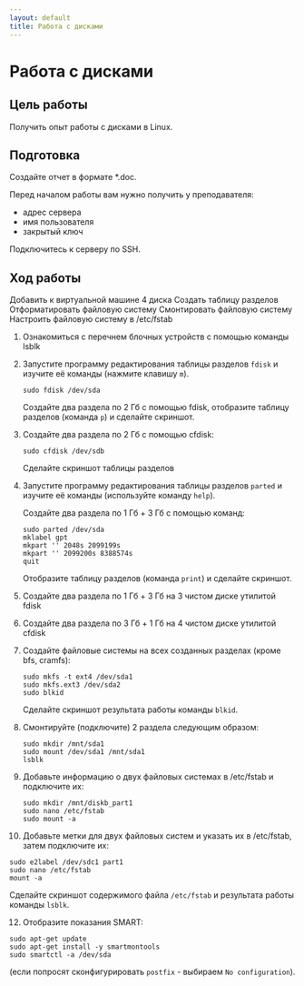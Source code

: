 ```yaml
---
layout: default
title: Работа с дисками
---
```

# Работа с дисками

## Цель работы

Получить опыт работы с дисками в Linux.

## Подготовка

Создайте отчет в формате *.doc.

Перед началом работы вам нужно получить у преподавателя:

* адрес сервера
* имя пользователя
* закрытый ключ

Подключитесь к серверу по SSH.

## Ход работы



Добавить к виртуальной машине 4 диска
Создать таблицу разделов
Отформатировать файловую систему
Смонтировать файловую систему
Настроить файловую систему в /etc/fstab


1. Ознакомиться с перечнем блочных устройств с помощью команды lsblk

2. Запустите программу редактирования таблицы разделов `fdisk` и изучите её команды (нажмите клавишу `m`).

   ```
   sudo fdisk /dev/sda
   ```

   Создайте два раздела по 2 Гб с помощью fdisk, отобразите таблицу разделов (команда `p`) и сделайте скриншот.

3. Создайте два раздела по 2 Гб с помощью cfdisk:
    
   ```
   sudo cfdisk /dev/sdb
   ```

   Сделайте скриншот таблицы разделов

4. Запустите программу редактирования таблицы разделов `parted` и изучите её команды (используйте команду `help`).

   Создайте два раздела по 1 Гб + 3 Гб с помощью команд:


   ```
   sudo parted /dev/sda
   mklabel gpt
   mkpart '' 2048s 2099199s
   mkpart '' 2099200s 8388574s
   quit
   ```

   Отобразите таблицу разделов (команда `print`) и сделайте скриншот.

5. Создайте два раздела по 1 Гб + 3 Гб на 3 чистом диске утилитой fdisk

6. Создайте два раздела по 3 Гб + 1 Гб на 4 чистом диске утилитой cfdisk

7. Создайте файловые системы на всех созданных разделах (кроме bfs, cramfs):

   ```
   sudo mkfs -t ext4 /dev/sda1
   sudo mkfs.ext3 /dev/sda2
   sudo blkid
   ```

   Сделайте скриншот результата работы команды `blkid`.

8. Смонтируйте (подключите) 2 раздела следующим образом:

   ```
   sudo mkdir /mnt/sda1
   sudo mount /dev/sda1 /mnt/sda1
   lsblk
   ```

9. Добавьте информацию о двух файловых системах в /etc/fstab и подключите их:

   ```
   sudo mkdir /mnt/diskb_part1
   sudo nano /etc/fstab
   sudo mount -a
   ```

10. Добавьте метки для двух файловых систем и указать их в /etc/fstab, затем подключите их:
   
   ```
   sudo e2label /dev/sdc1 part1
   sudo nano /etc/fstab
   mount -a
   ```

   Сделайте скриншот содержимого файла `/etc/fstab` и результата работы команды `lsblk`.

12. Отобразите показания SMART:

   ```
   sudo apt-get update
   sudo apt-get install -y smartmontools
   sudo smartctl -a /dev/sda
   ```
   (если попросят сконфигурировать `postfix` - выбираем `No configuration`).
